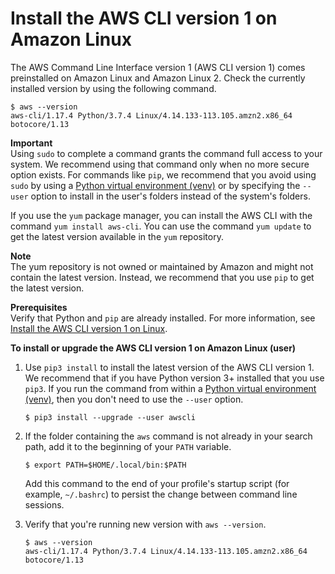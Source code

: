 # Install the AWS CLI version 1 on Amazon Linux<a name="install-linux-al2017"></a>

The AWS Command Line Interface version 1 \(AWS CLI version 1\) comes preinstalled on Amazon Linux and Amazon Linux 2\. Check the currently installed version by using the following command\.

```
$ aws --version
aws-cli/1.17.4 Python/3.7.4 Linux/4.14.133-113.105.amzn2.x86_64 botocore/1.13
```

**Important**  
Using `sudo` to complete a command grants the command full access to your system\. We recommend using that command only when no more secure option exists\. For commands like `pip`, we recommend that you avoid using `sudo` by using a [Python virtual environment \(venv\)](https://docs.python.org/3/library/venv.html) or by specifying the `--user` option to install in the user's folders instead of the system's folders\.

If you use the `yum` package manager, you can install the AWS CLI with the command `yum install aws-cli`\. You can use the command `yum update` to get the latest version available in the `yum` repository\.

**Note**  
The yum repository is not owned or maintained by Amazon and might not contain the latest version\. Instead, we recommend that you use `pip` to get the latest version\.

**Prerequisites**  
Verify that Python and `pip` are already installed\. For more information, see [Install the AWS CLI version 1 on Linux](install-linux.md)\.

**To install or upgrade the AWS CLI version 1 on Amazon Linux \(user\)**

1. Use `pip3 install` to install the latest version of the AWS CLI version 1\. We recommend that if you have Python version 3\+ installed that you use `pip3`\. If you run the command from within a [Python virtual environment \(venv\)](https://docs.python.org/3/library/venv.html), then you don't need to use the `--user` option\.

   ```
   $ pip3 install --upgrade --user awscli
   ```

1. If the folder containing the `aws` command is not already in your search path, add it to the beginning of your `PATH` variable\.

   ```
   $ export PATH=$HOME/.local/bin:$PATH
   ```

   Add this command to the end of your profile's startup script \(for example, `~/.bashrc`\) to persist the change between command line sessions\.

1. Verify that you're running new version with `aws --version`\.

   ```
   $ aws --version
   aws-cli/1.17.4 Python/3.7.4 Linux/4.14.133-113.105.amzn2.x86_64 botocore/1.13
   ```